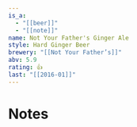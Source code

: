 ```yaml
---
is_a:
  - "[[beer]]"
  - "[[note]]"
name: Not Your Father's Ginger Ale
style: Hard Ginger Beer
brewery: "[[Not Your Father’s]]"
abv: 5.9
rating: 👍
last: "[[2016-01]]"
---
```

# Notes

